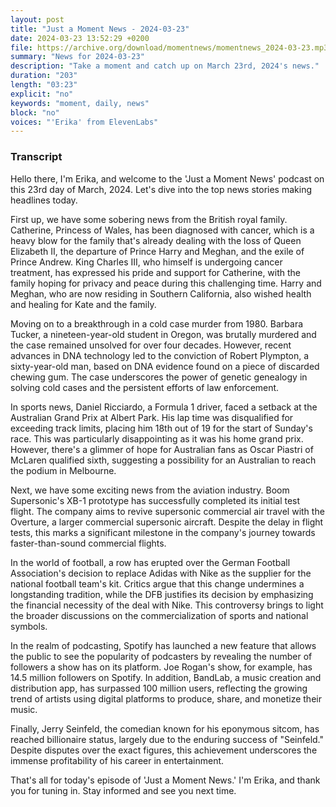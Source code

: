 ```yaml
---
layout: post
title: "Just a Moment News - 2024-03-23"
date: 2024-03-23 13:52:29 +0200
file: https://archive.org/download/momentnews/momentnews_2024-03-23.mp3
summary: "News for 2024-03-23"
description: "Take a moment and catch up on March 23rd, 2024's news."
duration: "203"
length: "03:23"
explicit: "no"
keywords: "moment, daily, news"
block: "no"
voices: "'Erika' from ElevenLabs"
---
```


### Transcript

Hello there, I'm Erika, and welcome to the 'Just a Moment News' podcast on this 23rd day of March, 2024. Let's dive into the top news stories making headlines today.

First up, we have some sobering news from the British royal family. Catherine, Princess of Wales, has been diagnosed with cancer, which is a heavy blow for the family that's already dealing with the loss of Queen Elizabeth II, the departure of Prince Harry and Meghan, and the exile of Prince Andrew. King Charles III, who himself is undergoing cancer treatment, has expressed his pride and support for Catherine, with the family hoping for privacy and peace during this challenging time. Harry and Meghan, who are now residing in Southern California, also wished health and healing for Kate and the family.

Moving on to a breakthrough in a cold case murder from 1980. Barbara Tucker, a nineteen-year-old student in Oregon, was brutally murdered and the case remained unsolved for over four decades. However, recent advances in DNA technology led to the conviction of Robert Plympton, a sixty-year-old man, based on DNA evidence found on a piece of discarded chewing gum. The case underscores the power of genetic genealogy in solving cold cases and the persistent efforts of law enforcement.

In sports news, Daniel Ricciardo, a Formula 1 driver, faced a setback at the Australian Grand Prix at Albert Park. His lap time was disqualified for exceeding track limits, placing him 18th out of 19 for the start of Sunday's race. This was particularly disappointing as it was his home grand prix. However, there's a glimmer of hope for Australian fans as Oscar Piastri of McLaren qualified sixth, suggesting a possibility for an Australian to reach the podium in Melbourne.

Next, we have some exciting news from the aviation industry. Boom Supersonic's XB-1 prototype has successfully completed its initial test flight. The company aims to revive supersonic commercial air travel with the Overture, a larger commercial supersonic aircraft. Despite the delay in flight tests, this marks a significant milestone in the company's journey towards faster-than-sound commercial flights.

In the world of football, a row has erupted over the German Football Association's decision to replace Adidas with Nike as the supplier for the national football team's kit. Critics argue that this change undermines a longstanding tradition, while the DFB justifies its decision by emphasizing the financial necessity of the deal with Nike. This controversy brings to light the broader discussions on the commercialization of sports and national symbols.

In the realm of podcasting, Spotify has launched a new feature that allows the public to see the popularity of podcasters by revealing the number of followers a show has on its platform. Joe Rogan's show, for example, has 14.5 million followers on Spotify. In addition, BandLab, a music creation and distribution app, has surpassed 100 million users, reflecting the growing trend of artists using digital platforms to produce, share, and monetize their music.

Finally, Jerry Seinfeld, the comedian known for his eponymous sitcom, has reached billionaire status, largely due to the enduring success of "Seinfeld." Despite disputes over the exact figures, this achievement underscores the immense profitability of his career in entertainment.

That's all for today's episode of 'Just a Moment News.' I'm Erika, and thank you for tuning in. Stay informed and see you next time.

